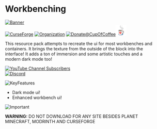 # Workbenching  

[![Banner](https://github.com/Creatomat/creatomat.github.io/blob/main/cre8to_1.png?raw=true)](https://billing.sparkedhost.com/aff.php?aff=2788)  
[![CurseForge](https://img.shields.io/badge/CurseForge-0?style=for-the-badge&logo=curseforge&color=black)](https://www.curseforge.com/minecraft/texture-packs/bare-bones-better-beaves)
[![Organization](https://img.shields.io/badge/Organization-0?style=for-the-badge&logo=modrinth&color=grey)](https://modrinth.com/organization/cre8to-team)
[![Donate@CupOfCoffee](https://img.shields.io/badge/donate%20a%20cup%20of%20coffee-0?style=for-the-badge&logo=patreon&color=black)](https://patreon.com/cre8to)<img src="https://raw.githubusercontent.com/PrinceParshia/Idk/refs/heads/main/coffee.gif" width="36" height="36">

This resource pack attempts to recreate the ui for most workbenches and containers. It brings the texture from the outside of the block into the interface! It adds a ton of immersion and some artistic touches and a modern dark mode too!  

[![YouTube Channel Subscribers](https://img.shields.io/youtube/channel/subscribers/UC0c_GJTYB5CW-WE_LSsKFYg?style=for-the-badge&logo=youtube&label=Creatomat%20Gaming)
](https://www.youtube.com/channel/UC0c_GJTYB5CW-WE_LSsKFYg)  
[![Discord](https://img.shields.io/discord/1079395737479159869?style=for-the-badge&logo=discord&label=Cre8to-Team&color=indigo)](https://discord.gg/rK5RbYS9Bm)  
  
![KeyFeatures](https://img.shields.io/badge/-Key%20features-darkblue?style=for-the-badge)          

* Dark mode ui!  
* Enhanced workbench ui!  
   

![Important](https://img.shields.io/badge/-Important-darkred?style=for-the-badge)         
  
**WARNING:** DO NOT DOWNLOAD FOR ANY SITE BESIDES PLANET MINECRAFT, MODRINTH AND CURSEFORGE
